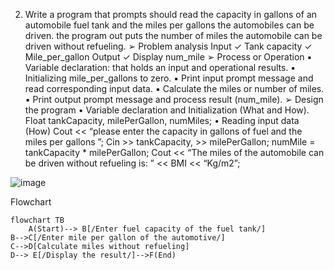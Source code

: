 2. Write a program that prompts should read the capacity in gallons of an automobile 
fuel tank and the miles per gallons the automobiles can be driven. the program out 
puts the number of miles the automobile can be driven without refueling.
➢ Problem analysis
Input
✓ Tank capacity
✓ Mile_per_gallon
Output
✓ Display num_mile
➢ Process or Operation
▪ Variable declaration: that holds an input and operational results.
▪ Initializing mile_per_gallons to zero.
▪ Print input prompt message and read corresponding input data.
▪ Calculate the miles or number of miles.
▪ Print output prompt message and process result (num_mile).
➢ Design the program
• Variable declaration and Initialization (What and How).
Float tankCapacity, milePerGallon, numMiles;
• Reading input data (How)
Cout << “please enter the capacity in gallons of fuel and the miles per gallons ”;
Cin >> tankCapacity, >> milePerGallon;
numMile = tankCapacity * milePerGallon;
Cout << “The miles of the automobile can be driven without refueling is: ” << BMI << “Kg/m2”;

![image](https://github.com/SWEG-2015EC-Batch/Code-Warrior/assets/149233683/a331b79e-0ab6-4d3b-917f-460e713c1073)

Flowchart 
```mermaid
flowchart TB
    A(Start)--> B[/Enter fuel capacity of the fuel tank/]
B-->C[/Enter mile per gallon of the automotive/]
C-->D[Calculate miles without refueling]
D--> E[/Display the result/]-->F(End)

```
